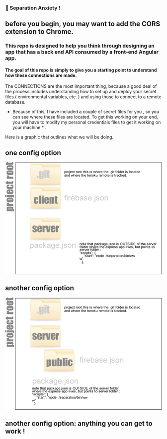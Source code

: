 ### 🚀 Separation Anxiety ! 

## before you begin, you may want to add the CORS extension to Chrome. 

### This repo is designed to help you think through designing an app that has a back end API consumed by a front-end Angular app. 

#### The goal of this repo is simply to give you a starting point to understand how these connections are made. 

The CONNECTIONS are the most important thing, because a good deal of the process includes understanding how to set up and deploy your secret files ( environmental variables, etc. ) and using those to connect to a remote database. 

* Because of this, I have included a couple of secret files for you , so you can see where these files are located.  To get this working on your end, you will have to modify my personal credentials files to get it working on your machine * . 


Here is a graphic that outlines what we will be doing.  

## one config option
![](https://github.com/Nmuta/separate-deployment/blob/master/layout1.png)
## another config option
![](https://github.com/Nmuta/separate-deployment/blob/master/layout2.png)
## another config option:  anything you can get to work ! 







